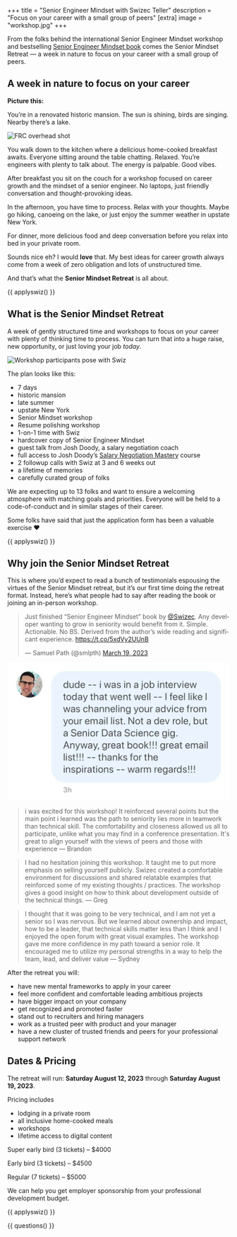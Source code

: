 +++
title = "Senior Engineer Mindset with Swizec Teller"
description = "Focus on your career with a small group of peers"
[extra]
image = "workshop.jpg"
+++

From the folks behind the international Senior Engineer Mindset workshop and bestselling <a href="https://seniormindset.com" target="_blank">Senior Engineer Mindset book</a> comes the Senior Mindset Retreat &mdash; a week in nature to focus on your career with a small group of peers.

## A week in nature to focus on your career

**Picture this:**

You’re in a renovated historic mansion. The sun is shining, birds are singing. Nearby there’s a lake.

![FRC overhead shot](/images/frc-building-side.jpg)

You walk down to the kitchen where a delicious home-cooked breakfast awaits. Everyone sitting around the table chatting. Relaxed. You’re engineers with plenty to talk about. The energy is palpable. Good vibes.

After breakfast you sit on the couch for a workshop focused on career growth and the mindset of a senior engineer. No laptops, just friendly conversation and thought-provoking ideas.

In the afternoon, you have time to process. Relax with your thoughts. Maybe go hiking, canoeing on the lake, or just enjoy the summer weather in upstate New York.

For dinner, more delicious food and deep conversation before you relax into bed in your private room.

Sounds nice eh? I would ****love**** that. My best ideas for career growth always come from a week of zero obligation and lots of unstructured time.

And that’s what the **Senior Mindset Retreat** is all about.

{{ applyswiz() }}

## What is the Senior Mindset Retreat

A week of gently structured time and workshops to focus on your career with plenty of thinking time to process. You can turn that into a huge raise, new opportunity, or just loving your job *today*.

![Workshop participants pose with Swiz](workshop.jpg)

The plan looks like this:

- 7 days
- historic mansion
- late summer
- upstate New York
- Senior Mindset workshop
- Resume polishing workshop
- 1-on-1 time with Swiz
- hardcover copy of Senior Engineer Mindset
- guest talk from Josh Doody, a salary negotiation coach
- full access to Josh Doody’s <a target="_blank" href="https://fearlesssalarynegotiation.com/salary-negotiation-mastery/">Salary Negotiation Mastery</a> course
- 2 followup calls with Swiz at 3 and 6 weeks out
- a lifetime of memories
- carefully curated group of folks

We are expecting up to 13 folks and want to ensure a welcoming atmosphere with matching goals and priorities. Everyone will be held to a code-of-conduct and in similar stages of their career.

Some folks have said that just the application form has been a valuable exercise ❤️

{{ applyswiz() }}

## Why join the Senior Mindset Retreat

This is where you’d expect to read a bunch of testimonials espousing the virtues of the Senior Mindset retreat, but it’s our first time doing the retreat format. Instead, here’s what people had to say after reading the book or joining an in-person workshop.

<blockquote class="twitter-tweet"><p lang="en" dir="ltr">Just finished “Senior Engineer Mindset” book by <a href="https://twitter.com/Swizec?ref_src=twsrc%5Etfw">@Swizec</a>. Any developer wanting to grow in seniority would benefit from it. Simple. Actionable. No BS. Derived from the author’s wide reading and significant experience. <a href="https://t.co/5xdVy2UUnB">https://t.co/5xdVy2UUnB</a></p>&mdash; Samuel Path (@smlpth) <a href="https://twitter.com/smlpth/status/1637536050305277952?ref_src=twsrc%5Etfw">March 19, 2023</a></blockquote> <script async src="https://platform.twitter.com/widgets.js" charset="utf-8"></script>

![i was in a job interview today that went well](interview.jpg)

> i was excited for this workshop! It reinforced several points but the main point i learned was the path to seniority lies more in teamwork than technical skill. The comfortability and closeness allowed us all to participate, unlike what you may find in a conference presentation. It's great to align yourself with the views of peers and those with experience &mdash; Brandon

> I had no hesitation joining this workshop. It taught me to put more emphasis on selling yourself publicly. Swizec created a comfortable environment for discussions and shared relatable examples that reinforced some of my existing thoughts / practices. The workshop gives a good insight on how to think about development outside of the technical things. &mdash; Greg

> I thought that it was going to be very technical, and I am not yet a senior so I was nervous. But we learned about ownership and impact, how to be a leader, that technical skills matter less than I think and I enjoyed the open forum with great visual examples. The workshop gave me more confidence in my path toward a senior role. It encouraged me to utilize my personal strengths in a way to help the team, lead, and deliver value &mdash; Sydney

After the retreat you will:

- have new mental frameworks to apply in your career
- feel more confident and comfortable leading ambitious projects
- have bigger impact on your company
- get recognized and promoted faster
- stand out to recruiters and hiring managers
- work as a trusted peer with product and your manager
- have a new cluster of trusted friends and peers for your professional support network

## Dates & Pricing

The retreat will run: **Saturday August 12, 2023** through **Saturday August 19, 2023**.

Pricing includes

- lodging in a private room
- all inclusive home-cooked meals
- workshops
- lifetime access to digital content

Super early bird (3 tickets) – $4000

Early bird (3 tickets) – $4500

Regular (7 tickets) – $5000

We can help you get employer sponsorship from your professional development budget.

{{ applyswiz() }}

{{ questions() }}
